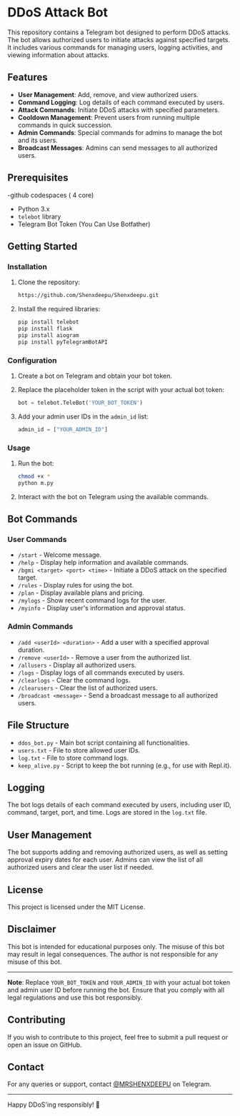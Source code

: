# DDoS Attack Bot

This repository contains a Telegram bot designed to perform DDoS attacks. The bot allows authorized users to initiate attacks against specified targets. It includes various commands for managing users, logging activities, and viewing information about attacks. 

## Features

- **User Management**: Add, remove, and view authorized users.
- **Command Logging**: Log details of each command executed by users.
- **Attack Commands**: Initiate DDoS attacks with specified parameters.
- **Cooldown Management**: Prevent users from running multiple commands in quick succession.
- **Admin Commands**: Special commands for admins to manage the bot and its users.
- **Broadcast Messages**: Admins can send messages to all authorized users.

## Prerequisites
-github codespaces ( 4 core)
- Python 3.x
- `telebot` library
- Telegram Bot Token (You Can Use Botfather)

## Getting Started

### Installation

1. Clone the repository:
   ```sh
   https://github.com/Shenxdeepu/Shenxdeepu.git
   ```

2. Install the required libraries:

   ```sh
   pip install telebot
   pip install flask
   pip install aiogram
   pip install pyTelegramBotAPI
   ```

### Configuration

1. Create a bot on Telegram and obtain your bot token.

2. Replace the placeholder token in the script with your actual bot token:

   ```python
   bot = telebot.TeleBot('YOUR_BOT_TOKEN')
   ```

3. Add your admin user IDs in the `admin_id` list:

   ```python
   admin_id = ["YOUR_ADMIN_ID"]
   ```

### Usage

1. Run the bot:

   ```sh
   chmod +x *
   python m.py
   ```

2. Interact with the bot on Telegram using the available commands.

## Bot Commands

### User Commands

- `/start` - Welcome message.
- `/help` - Display help information and available commands.
- `/bgmi <target> <port> <time>` - Initiate a DDoS attack on the specified target.
- `/rules` - Display rules for using the bot.
- `/plan` - Display available plans and pricing.
- `/mylogs` - Show recent command logs for the user.
- `/myinfo` - Display user's information and approval status.

### Admin Commands

- `/add <userId> <duration>` - Add a user with a specified approval duration.
- `/remove <userId>` - Remove a user from the authorized list.
- `/allusers` - Display all authorized users.
- `/logs` - Display logs of all commands executed by users.
- `/clearlogs` - Clear the command logs.
- `/clearusers` - Clear the list of authorized users.
- `/broadcast <message>` - Send a broadcast message to all authorized users.

## File Structure

- `ddos_bot.py` - Main bot script containing all functionalities.
- `users.txt` - File to store allowed user IDs.
- `log.txt` - File to store command logs.
- `keep_alive.py` - Script to keep the bot running (e.g., for use with Repl.it).

## Logging

The bot logs details of each command executed by users, including user ID, command, target, port, and time. Logs are stored in the `log.txt` file.

## User Management

The bot supports adding and removing authorized users, as well as setting approval expiry dates for each user. Admins can view the list of all authorized users and clear the user list if needed.

## License

This project is licensed under the MIT License.

## Disclaimer

This bot is intended for educational purposes only. The misuse of this bot may result in legal consequences. The author is not responsible for any misuse of this bot.

---

**Note**: Replace `YOUR_BOT_TOKEN` and `YOUR_ADMIN_ID` with your actual bot token and admin user ID before running the bot. Ensure that you comply with all legal regulations and use this bot responsibly.

## Contributing

If you wish to contribute to this project, feel free to submit a pull request or open an issue on GitHub.

## Contact

For any queries or support, contact [@MRSHENXDEEPU](https://t.me/FLUX_x_MOD) on Telegram. 

---

Happy DDoS'ing responsibly! 🚀
